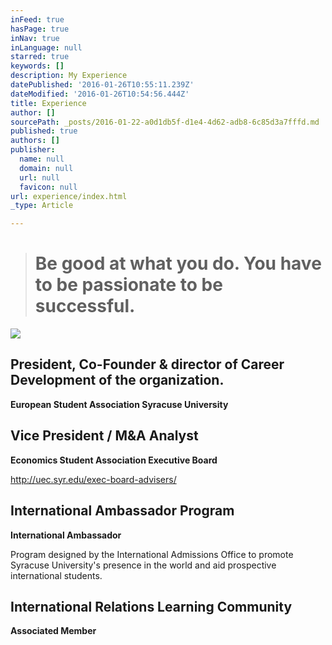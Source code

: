 ```yaml
---
inFeed: true
hasPage: true
inNav: true
inLanguage: null
starred: true
keywords: []
description: My Experience
datePublished: '2016-01-26T10:55:11.239Z'
dateModified: '2016-01-26T10:54:56.444Z'
title: Experience
author: []
sourcePath: _posts/2016-01-22-a0d1db5f-d1e4-4d62-adb8-6c85d3a7fffd.md
published: true
authors: []
publisher:
  name: null
  domain: null
  url: null
  favicon: null
url: experience/index.html
_type: Article

---
```

# 

## 
> 
> # Be good at what you do. You have to be passionate to be successful.

![](https://the-grid-user-content.s3-us-west-2.amazonaws.com/4c08e40e-97d6-4710-85bf-cdf4a96732b1.jpg)

## President, Co-Founder & director of Career Development of the organization. 

**European Student Association Syracuse University**

## Vice President / M&A Analyst

**Economics Student Association Executive Board**

http://uec.syr.edu/exec-board-advisers/

## International Ambassador Program

**International Ambassador**

Program designed by the International Admissions Office to promote Syracuse University's presence in the world and aid prospective international students.

## International Relations Learning Community

**Associated Member**